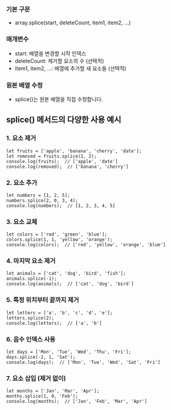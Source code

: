 <h3 id="기본-구문">기본 구문</h3>
<ul>
<li>array.splice(start, deleteCount, item1, item2, ...)</li>
</ul>
<h3 id="매개변수">매개변수</h3>
<ul>
<li>start: 배열을 변경할 시작 인덱스</li>
<li>deleteCount: 제거할 요소의 수 (선택적)</li>
<li>item1, item2, ...: 배열에 추가할 새 요소들 (선택적)</li>
</ul>
<h3 id="원본-배열-수정">원본 배열 수정</h3>
<ul>
<li>splice()는 원본 배열을 직접 수정합니다.</li>
</ul>
<h2 id="splice-메서드의-다양한-사용-예시">splice() 메서드의 다양한 사용 예시</h2>
<h3 id="1-요소-제거">1. 요소 제거</h3>
<pre><code class="language-javascript">let fruits = ['apple', 'banana', 'cherry', 'date'];
let removed = fruits.splice(1, 2);
console.log(fruits);  // ['apple', 'date']
console.log(removed);  // ['banana', 'cherry']</code></pre>
<h3 id="2-요소-추가">2. 요소 추가</h3>
<pre><code class="language-javascript">let numbers = [1, 2, 5];
numbers.splice(2, 0, 3, 4);
console.log(numbers);  // [1, 2, 3, 4, 5]</code></pre>
<h3 id="3-요소-교체">3. 요소 교체</h3>
<pre><code class="language-javascript">let colors = ['red', 'green', 'blue'];
colors.splice(1, 1, 'yellow', 'orange');
console.log(colors);  // ['red', 'yellow', 'orange', 'blue']</code></pre>
<h3 id="4-마지막-요소-제거">4. 마지막 요소 제거</h3>
<pre><code class="language-javascript">let animals = ['cat', 'dog', 'bird', 'fish'];
animals.splice(-1);
console.log(animals);  // ['cat', 'dog', 'bird']</code></pre>
<h3 id="5-특정-위치부터-끝까지-제거">5. 특정 위치부터 끝까지 제거</h3>
<pre><code class="language-javascript">let letters = ['a', 'b', 'c', 'd', 'e'];
letters.splice(2);
console.log(letters);  // ['a', 'b']</code></pre>
<h3 id="6-음수-인덱스-사용">6. 음수 인덱스 사용</h3>
<pre><code class="language-javascript">let days = ['Mon', 'Tue', 'Wed', 'Thu', 'Fri'];
days.splice(-2, 1, 'Sat');
console.log(days);  // ['Mon', 'Tue', 'Wed', 'Sat', 'Fri']</code></pre>
<h3 id="7-요소-삽입-제거-없이">7. 요소 삽입 (제거 없이)</h3>
<pre><code class="language-javascript">let months = ['Jan', 'Mar', 'Apr'];
months.splice(1, 0, 'Feb');
console.log(months);  // ['Jan', 'Feb', 'Mar', 'Apr']</code></pre>
